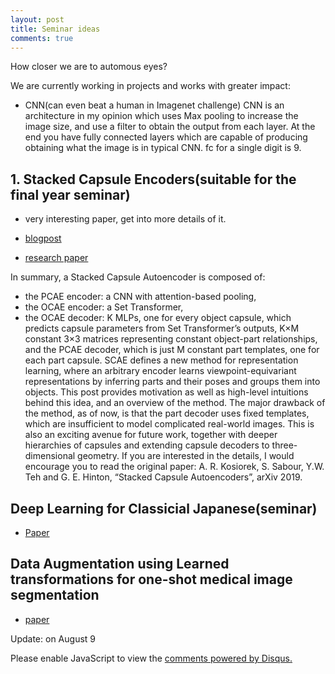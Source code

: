 ```yaml
---
layout: post
title: Seminar ideas
comments: true
---
```


How closer we are to automous eyes?

We are currently working in projects and works with greater impact:
- CNN(can even beat a human in Imagenet challenge)
CNN is an architecture in my opinion which uses Max pooling to increase the image size, and use a filter to obtain the output from each layer. At the end you have fully connected layers which are capable of producing obtaining what the image is in typical CNN. fc for a single digit is 9.

## 1. Stacked Capsule Encoders(suitable for the final year seminar)

- very interesting paper, get into more details of it.

- [blogpost](https://akosiorek.github.io/ml/2019/06/23/stacked_capsule_autoencoders.html)
- [research paper](https://arxiv.org/pdf/1906.06818.pdf)

In summary, a Stacked Capsule Autoencoder is composed of:
- the PCAE encoder: a CNN with attention-based pooling, 
- the OCAE encoder: a Set Transformer, 
- the OCAE decoder: 
K
MLPs, one for every object capsule, which predicts capsule parameters from Set Transformer’s outputs, 
K×M
constant 3×3
matrices representing constant object-part relationships, 
and the PCAE decoder, which is just M
constant part templates, one for each part capsule. 
SCAE defines a new method for representation learning, where an arbitrary encoder learns viewpoint-equivariant representations by inferring parts and their poses and groups them into objects. This post provides motivation as well as high-level intuitions behind this idea, and an overview of the method. The major drawback of the method, as of now, is that the part decoder uses fixed templates, which are insufficient to model complicated real-world images. This is also an exciting avenue for future work, together with deeper hierarchies of capsules and extending capsule decoders to three-dimensional geometry. If you are interested in the details, I would encourage you to read the original paper: A. R. Kosiorek, S. Sabour, Y.W. Teh and G. E. Hinton, “Stacked Capsule Autoencoders”, arXiv 2019.

## Deep Learning for Classicial Japanese(seminar)

- [Paper](https://arxiv.org/abs/1812.01718)

## Data Augmentation using Learned transformations for one-shot medical image segmentation

- [paper](https://arxiv.org/pdf/1902.09383v2.pdf)

Update: on August 9


<div id="disqus_thread"></div>
<script>

/**
*  RECOMMENDED CONFIGURATION VARIABLES: EDIT AND UNCOMMENT THE SECTION BELOW TO INSERT DYNAMIC VALUES FROM YOUR PLATFORM OR CMS.
*  LEARN WHY DEFINING THESE VARIABLES IS IMPORTANT: https://disqus.com/admin/universalcode/#configuration-variables*/
/*
var disqus_config = function () {
this.page.url = PAGE_URL;  // Replace PAGE_URL with your page's canonical URL variable
this.page.identifier = PAGE_IDENTIFIER; // Replace PAGE_IDENTIFIER with your page's unique identifier variable
};
*/
(function() { // DON'T EDIT BELOW THIS LINE
var d = document, s = d.createElement('script');
s.src = 'https://https-kurianbenoy-github-io.disqus.com/embed.js';
s.setAttribute('data-timestamp', +new Date());
(d.head || d.body).appendChild(s);
})();
</script>
<noscript>Please enable JavaScript to view the <a href="https://disqus.com/?ref_noscript">comments powered by Disqus.</a></noscript>


